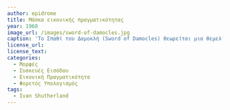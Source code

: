 ```yaml
---
author: epidrome 
title: Μάσκα εικονικής πραγματικότητας 
year: 1968
image_url: /images/sword-of-damocles.jpg
caption: 'Tο Σπαθί του Δαμοκλή (Sword of Damocles) θεωρείται μια θεμελιώδης τεχνολογία για την δημιουργία της εικονικής πραγματικότητας, όπου τα γραφικά στην οθόνη ακολουθούν την κίνηση του κεφαλιού. Το αρχικό σύστημα βασιζόταν στην προβολή βίντεο από μια βιντεοκάμερα που βρισκόταν στην βάση ενός ελικοπτέρου έτσι ώστε να διευκολύνει την προσγείωση σε δύσκολες συνθήκες.'
license_url:
license_text:
categories:
  - Μορφές 
  - Συσκευές Εισόδου
  - Εικονική Πραγματικότητα
  - Φορετός Υπολογισμός
tags:
  - Ivan Shutherland
---
```

